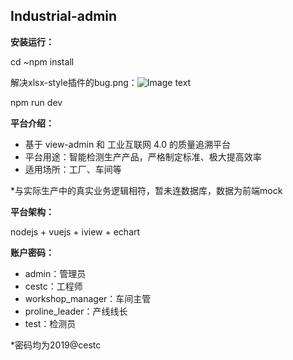 ## Industrial-admin

**安装运行：**

cd ~npm install

解决xlsx-style插件的bug.png：![Image text](https://github.com/simon9124/Industrial-admin/blob/master/src/assets/%E8%A7%A3%E5%86%B3xlsx-style%E7%9A%84bug.png)

npm run dev

**平台介绍：**

- 基于 view-admin 和 工业互联网 4.0 的质量追溯平台
- 平台用途：智能检测生产产品，严格制定标准、极大提高效率
- 适用场所：工厂、车间等

*与实际生产中的真实业务逻辑相符，暂未连数据库，数据为前端mock

**平台架构：**

nodejs + vuejs + iview + echart

**账户密码：**

- admin：管理员
- cestc：工程师
- workshop_manager：车间主管
- proline_leader：产线线长
- test：检测员

*密码均为2019@cestc
